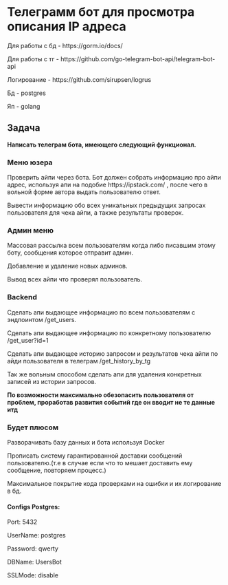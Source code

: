 <h1>Телеграмм бот для просмотра описания IP адреса</h1>
<p></p>Для работы с бд - https://gorm.io/docs/
<p></p>Для работы с тг - https://github.com/go-telegram-bot-api/telegram-bot-api
<p>Логирование - https://github.com/sirupsen/logrus</p>
<p>Бд - postgres</p>  
<p>Яп - golang</p>
<h2>Задача</h2>
<p><strong>Написать телеграм бота, имеющего следующий функционал.</strong></p>
 <h3>Меню юзера</h3>
  <p>Проверить айпи через бота. Бот должен собрать информацию про айпи адрес, используя
  апи на подобие https://ipstack.com/ , после чего в вольной форме автора выдать
  пользователю ответ.</p>
  <p>Вывести информацию обо всех уникальных предыдущих запросах пользователя для чека
  айпи, а также результаты проверок.</p>
 <h3>Админ меню</h3>
 <p> Массовая рассылка всем пользователям когда либо писавшим этому боту, сообщения
  которое отправит админ.</p>
  <p>Добавление и удаление новых админов.</p>
  <p>Вывод всех айпи что проверял пользователь.</p>
<h3>Backend</h3>
  <p>Сделать апи выдающее информацию по всем пользователям с эндпоинтом /get_users.</p>
  <p>Сделать апи выдающее информацию по конкретному пользователю /get_user?id=1</p>
  <p>Сделать апи выдающее историю запросом и результатов чека айпи по айди пользователя
  в телеграм /get_history_by_tg</p>
  <p>Так же вольным способом сделать апи для удаления конкретных записей из истории
  запросов.</p>
  <p><strong>По возможности максимально обезопасить пользователя от проблем, проработав
  развития событий где он вводит не те данные итд</strong></p>
  <h3>Будет плюсом</h3>
<p>Разворачивать базу данных и бота используя Docker</p>
<p>Прописать систему гарантированной доставки сообщений пользователю.(т.е в
  случае если что то мешает доставить ему сообщение, повторяем процесс.)</p>
<p>Максимальное покрытие кода проверками на ошибки и их логирование в бд.</p>



<h4>Configs Postgres:</h4>
<p>Port: 5432</p>
<p>UserName: postgres</p>
<p>Password: qwerty</p>
<p>DBName: UsersBot</p>
<p>SSLMode: disable</p>
